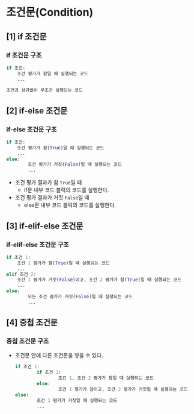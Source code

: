 # 조건문(Condition)

## [1] if 조건문

### if 조건문 구조

```python
if 조건:
    조건 평가가 참일 때 실행되는 코드
    ...
    
조건과 상관없이 무조건 실행되는 코드 
```

## [2] if-else 조건문

### if-else 조건문 구조

```python
if 조건:
    조건 평가가 참(True)일 때 실행되는 코드
    ...
else:
		조건 평가가 거짓(False)일 때 실행되는 코드
		...
```

- 조건 평가 결과가 참 `True`일 때
    - if문 내부 코드 블럭의 코드를 실행한다.
- 조건 평가 결과가 거짓 `False`일 때
    - else문 내부 코드 블럭의 코드를 실행한다.

## [3] if-elif-else 조건문

### if-elif-else 조건문 구조

```python
if 조건 1:
    조건 1 평가가 참(True)일 때 실행되는 코드
    ...
elif 조건 2:
    조건 1 평가가 거짓(False)이고, 조건 2 평가가 참(True)일 때 실행되는 코드
    ...
else:
		모든 조건 평가가 거짓(False)일 때 실행되는 코드
		...

```

## [4] 중첩 조건문

### 중첩 조건문 구조

- 조건문 안에 다른 조건문을 넣을 수 있다.
    
    ```python
    if 조건 1:
    		if 조건 2:
    				조건 1, 조건 2 평가가 참일 때 실행되는 코드
    		else:
    				조건 1 평가가 참이고, 조건 2 평가가 거짓일 때 실행되는 코드
    else:
    		조건 1 평가가 거짓일 때 실행되는 코드
    		...
    
    ```
    

